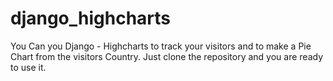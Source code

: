 # django_highcharts
You Can you Django - Highcharts to track your visitors and to make a Pie Chart from the visitors Country.
Just clone the repository and you are ready to use it.
